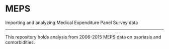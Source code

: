 # MEPS
Importing and analyzing Medical Expenditure Panel Survey data

***
This repository holds analysis from 2006-2015 MEPS data on psoriasis and comorbidities.
